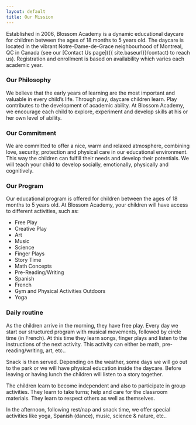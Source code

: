 ```yaml
---
layout: default
title: Our Mission
---
```

Established in 2006, Blossom Academy is a dynamic educational daycare for children between the ages of 18 months to 5 years old. The daycare is located in the vibrant Notre-Dame-de-Grace neighbourhood of Montreal, QC in Canada (see our [Contact Us page]({{ site.baseurl}}/contact) to reach us). Registration and enrollment is based on availability which varies each academic year.

### Our Philosophy

We believe that the early years of learning are the most important and valuable in every child’s life. Through play, daycare children learn. Play contributes to the development of academic ability. At Blossom Academy, we encourage each child to explore, experiment and develop skills at his or her own level of ability.

### Our Commitment

We are committed to offer a nice, warm and relaxed atmosphere, combining love, security, protection and physical care in our educational environment. This way the children can fulfill their needs and develop their potentials. We will teach your child to develop socially, emotionally, physically and cognitively.

### Our Program

Our educational program is offered for children between the ages of 18 months to 5 years old. At Blossom Academy, your children will have access to different activities, such as:

* Free Play
* Creative Play
* Art
* Music
* Science
* Finger Plays
* Story Time
* Math Concepts
* Pre-Reading/Writing
* Spanish
* French
* Gym and Physical Activities Outdoors
* Yoga

### Daily routine
As the children arrive in the morning, they have free play. Every day we start our structured program with musical movements, followed by circle time (in French). At this time they learn songs, finger plays and listen to the instructions of the next activity. This activity can either be math, pre-reading/writing, art, etc..

Snack is then served. Depending on the weather, some days we will go out to the park or we will have physical education inside the daycare. Before leaving or having lunch the children will listen to a story together.

The children learn to become independent and also to participate in group activities. They learn to take turns; help and care for the classroom materials. They learn to respect others as well as themselves.

In the afternoon, following rest/nap and snack time, we offer special activities like yoga, Spanish (dance), music, science & nature, etc..
